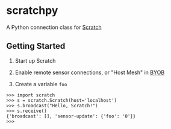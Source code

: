 # scratchpy

A Python connection class for [Scratch](scratch.mit.edu)

## Getting Started

1. Start up Scratch

2. Enable remote sensor connections, or "Host Mesh" in [BYOB](http://byob.berkeley.edu/)

3. Create a variable `foo`

```
>>> import scratch
>>> s = scratch.Scratch(host='localhost')
>>> s.broadcast("Hello, Scratch!")
>>> s.receive()
{'broadcast': [], 'sensor-update': {'foo': '0'}}
>>> 
```
